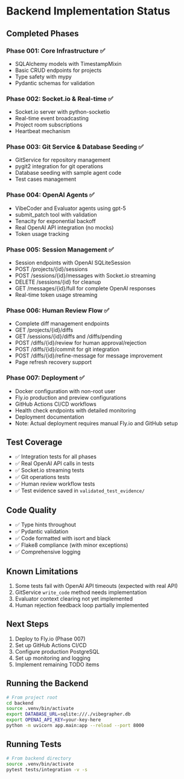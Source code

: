 # Backend Implementation Status

## Completed Phases

### Phase 001: Core Infrastructure ✅
- SQLAlchemy models with TimestampMixin
- Basic CRUD endpoints for projects
- Type safety with mypy
- Pydantic schemas for validation

### Phase 002: Socket.io & Real-time ✅
- Socket.io server with python-socketio
- Real-time event broadcasting
- Project room subscriptions
- Heartbeat mechanism

### Phase 003: Git Service & Database Seeding ✅
- GitService for repository management
- pygit2 integration for git operations
- Database seeding with sample agent code
- Test cases management

### Phase 004: OpenAI Agents ✅
- VibeCoder and Evaluator agents using gpt-5
- submit_patch tool with validation
- Tenacity for exponential backoff
- Real OpenAI API integration (no mocks)
- Token usage tracking

### Phase 005: Session Management ✅
- Session endpoints with OpenAI SQLiteSession
- POST /projects/{id}/sessions
- POST /sessions/{id}/messages with Socket.io streaming
- DELETE /sessions/{id} for cleanup
- GET /messages/{id}/full for complete OpenAI responses
- Real-time token usage streaming

### Phase 006: Human Review Flow ✅
- Complete diff management endpoints
- GET /projects/{id}/diffs
- GET /sessions/{id}/diffs and /diffs/pending
- POST /diffs/{id}/review for human approval/rejection
- POST /diffs/{id}/commit for git integration
- POST /diffs/{id}/refine-message for message improvement
- Page refresh recovery support

### Phase 007: Deployment ✅
- Docker configuration with non-root user
- Fly.io production and preview configurations
- GitHub Actions CI/CD workflows
- Health check endpoints with detailed monitoring
- Deployment documentation
- Note: Actual deployment requires manual Fly.io and GitHub setup

## Test Coverage

- ✅ Integration tests for all phases
- ✅ Real OpenAI API calls in tests
- ✅ Socket.io streaming tests
- ✅ Git operations tests
- ✅ Human review workflow tests
- ✅ Test evidence saved in `validated_test_evidence/`

## Code Quality

- ✅ Type hints throughout
- ✅ Pydantic validation
- ✅ Code formatted with isort and black
- ✅ Flake8 compliance (with minor exceptions)
- ✅ Comprehensive logging

## Known Limitations

1. Some tests fail with OpenAI API timeouts (expected with real API)
2. GitService `write_code` method needs implementation
3. Evaluator context clearing not yet implemented
4. Human rejection feedback loop partially implemented

## Next Steps

1. Deploy to Fly.io (Phase 007)
2. Set up GitHub Actions CI/CD
3. Configure production PostgreSQL
4. Set up monitoring and logging
5. Implement remaining TODO items

## Running the Backend

```bash
# From project root
cd backend
source .venv/bin/activate
export DATABASE_URL=sqlite:///./vibegrapher.db
export OPENAI_API_KEY=your-key-here
python -m uvicorn app.main:app --reload --port 8000
```

## Running Tests

```bash
# From backend directory
source .venv/bin/activate
pytest tests/integration -v -s
```